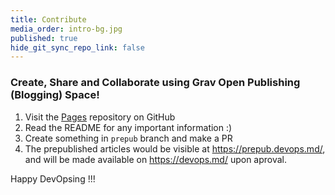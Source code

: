```yaml
---
title: Contribute
media_order: intro-bg.jpg
published: true
hide_git_sync_repo_link: false
---
```


### Create, Share and Collaborate using Grav Open Publishing (Blogging) Space!  

1. Visit the [Pages](https://github.com/devops-md/pages) repository on GitHub
2. Read the README for any important information :)
3. Create something in `prepub` branch and make a PR
4. The prepublished articles would be visible at https://prepub.devops.md/, and will be made available on https://devops.md/ upon aproval.

Happy DevOpsing !!!